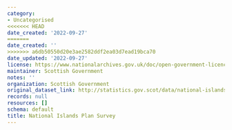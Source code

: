 ```yaml
---
category:
- Uncategorised
<<<<<<< HEAD
date_created: '2022-09-27'
=======
date_created: ''
>>>>>>> a6db50550d20e3ae2582ddf2ea03d7ead19bca70
date_updated: '2022-09-27'
license: https://www.nationalarchives.gov.uk/doc/open-government-licence/version/3/
maintainer: Scottish Government
notes: ''
organization: Scottish Government
original_dataset_link: http://statistics.gov.scot/data/national-islands-plan-survey
records: null
resources: []
schema: default
title: National Islands Plan Survey
---
```

